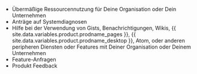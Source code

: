 <ul><li>Übermäßige Ressourcennutzung für Deine Organisation oder Dein Unternehmen</li><li>Anträge auf Systemdiagnosen</li><li>Hilfe bei der Verwendung von Gists, Benachrichtigungen, Wikis, {{ site.data.variables.product.prodname_pages }}, {{ site.data.variables.product.prodname_desktop }}, Atom, oder anderen peripheren Diensten oder Features mit Deiner Organisation oder Deinem Unternehmen</li><li>Feature-Anfragen</li><li>Produkt Feedback</li></ul>
